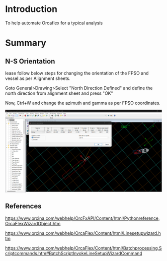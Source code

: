 # Introduction

To help automate Orcaflex for a typical analysis

# Summary

## N-S Orientation

lease follow below steps for changing the orientation of the FPSO and vessel as per Alignment sheets.

Goto
General>Drawing>Select "North Direction Defined" and define the north direction from alignment sheet and press "OK"

Now, Ctrl+W and change the azimuth and gamma as per FPSO coordinates.

![define azimuth and gamma for vessel](azimuth_gamma_for_vessel_orientation.png)

## References

<https://www.orcina.com/webhelp/OrcFxAPI/Content/html/Pythonreference,OrcaFlexWizardObject.htm>

<https://www.orcina.com/webhelp/OrcaFlex/Content/html/Linesetupwizard.htm>

<https://www.orcina.com/webhelp/OrcaFlex/Content/html/Batchprocessing,Scriptcommands.htm#BatchScriptInvokeLineSetupWizardCommand>
